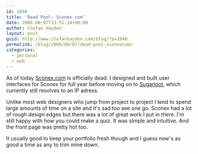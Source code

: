```yaml
---
id: 1046
title: 'Dead Pool: Sconex.com'
date: 2008-08-07T13:51:14+00:00
author: Stefan Hayden
layout: post
guid: http://www.stefanhayden.com/blog/?p=1046
permalink: /blog/2008/08/07/dead-pool-sconexcom/
categories:
  - personal
  - web
---
```

As of today <a href="http://www.sconex.com">Sconex.com</a> is officially dead. I designed and built user interfaces for Sconex for full year before moving on to <a href="http://www.sugarloot.com">Sugarloot</a>, which currently still resolves to an IP adress. 

Unlike most web designers who jump from project to project I tend to spend large amounts of time on a site and it's sad too see one go. Sconex had a lot of rough design edges but there was a lot of great work I put in there. I'm still happy with how you could make a quiz. It was simple and intuitive. And the front page was pretty hot too.

It usually good to keep your portfolio fresh though and I guess now's as good a time as any to trim mine down.

